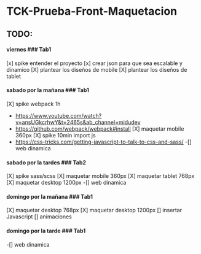 # TCK-Prueba-Front-Maquetacion

## TODO:
#### viernes ### Tab1
[x] spike entender el proyecto 
[x] crear json para que sea escalable y dinamico
[X] plantear los diseños de mobile
[X] plantear los diseños de tablet

#### sabado por la mañana ### Tab1
[X] spike webpack 1h 
* https://www.youtube.com/watch?v=ansUGkcrhwY&t=2465s&ab_channel=midudev
* https://github.com/webpack/webpack#install
[X] maquetar mobile 360px
[X] spike 10min import js
* https://css-tricks.com/getting-javascript-to-talk-to-css-and-sass/
-[] web dinamica


#### sabado por la tardes ### Tab2
[X] spike sass/scss
[X] maquetar mobile 360px
[X] maquetar tablet 768px
[X] maquetar desktop 1200px
-[] web dinamica


#### domingo por la mañana ### Tab1
[X] maquetar desktop 768px
[X] maquetar desktop 1200px
[] insertar Javascript
[] animaciones


#### domingo por la tarde ### Tab1
-[] web dinamica

